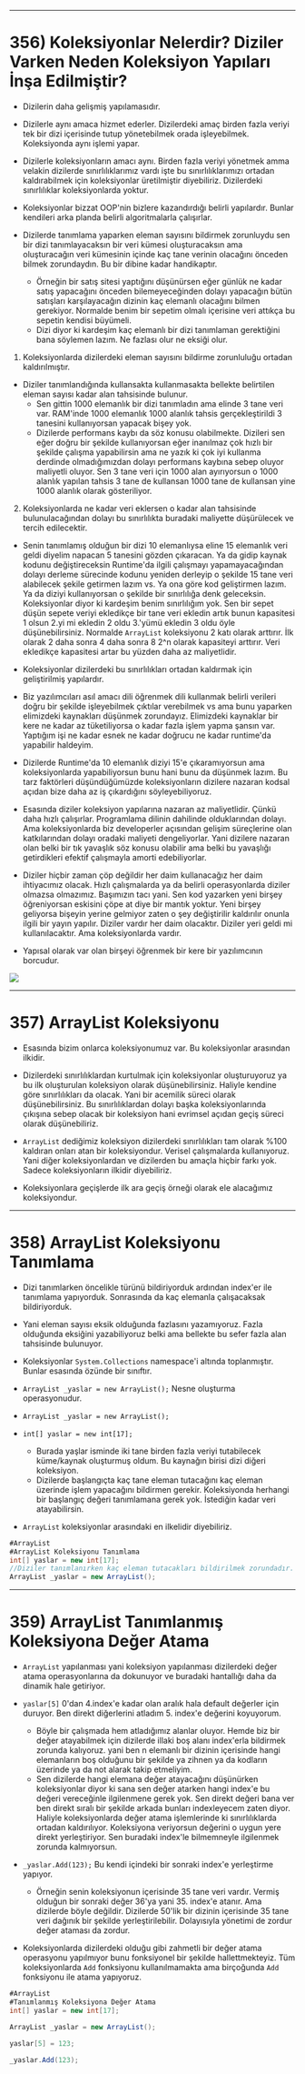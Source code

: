 ***
# 356) Koleksiyonlar Nelerdir? Diziler Varken Neden Koleksiyon Yapıları İnşa Edilmiştir?
- Dizilerin daha gelişmiş yapılamasıdır.

- Dizilerle aynı amaca hizmet ederler. Dizilerdeki amaç birden fazla veriyi tek bir dizi içerisinde tutup yönetebilmek orada işleyebilmek. Koleksiyonda aynı işlemi yapar.

- Dizilerle koleksiyonların amacı aynı. Birden fazla veriyi yönetmek amma velakin dizilerde sınırlılıklarımız vardı işte bu sınırlılıklarımızı ortadan kaldırabilmek için koleksiyonlar üretilmiştir diyebiliriz. Dizilerdeki sınırlılıklar koleksiyonlarda yoktur.

- Koleksiyonlar bizzat OOP'nin bizlere kazandırdığı belirli yapılardır. Bunlar kendileri arka planda belirli algoritmalarla çalışırlar.

- Dizilerde tanımlama yaparken eleman sayısını bildirmek zorunluydu sen bir dizi tanımlayacaksın bir veri kümesi oluşturacaksın ama oluşturacağın veri kümesinin içinde kaç tane verinin olacağını önceden bilmek zorundaydın. Bu bir dibine kadar handikaptır.
    * Örneğin bir satış sitesi yaptığını düşünürsen eğer günlük ne kadar satış yapacağını önceden bilemeyeceğinden dolayı yapacağın bütün satışları karşılayacağın dizinin kaç elemanlı olacağını bilmen gerekiyor. Normalde benim bir sepetim olmalı içerisine veri attıkça bu sepetin kendisi büyümeli. 
    * Dizi diyor ki kardeşim kaç elemanlı bir dizi tanımlaman gerektiğini bana söylemen lazım. Ne fazlası olur ne eksiği olur.

1. Koleksiyonlarda dizilerdeki eleman sayısını bildirme zorunluluğu ortadan kaldırılmıştır.

- Diziler tanımlandığında kullansakta kullanmasakta bellekte belirtilen eleman sayısı kadar alan tahsisinde bulunur.
    * Sen gittin 1000 elemanlık bir dizi tanımladın ama elinde 3 tane veri var. RAM'inde 1000 elemanlık 1000 alanlık tahsis gerçekleştirildi 3 tanesini kullanıyorsan yapacak bişey yok. 
    * Dizilerde performans kaybı da söz konusu olabilmekte. Dizileri sen eğer doğru bir şekilde kullanıyorsan eğer inanılmaz çok hızlı bir şekilde çalışma yapabilirsin ama ne yazık ki çok iyi kullanma derdinde olmadığımızdan dolayı performans kaybına sebep oluyor maliyetli oluyor. Sen 3 tane veri için 1000 alan ayırıyorsun o 1000 alanlık yapılan tahsis 3 tane de kullansan 1000 tane de kullansan yine 1000 alanlık olarak gösteriliyor.

2. Koleksiyonlarda ne kadar veri eklersen o kadar alan tahsisinde bulunulacağından dolayı bu sınırlılıkta buradaki maliyette düşürülecek ve tercih edilecektir.

- Senin tanımlamış olduğun bir dizi 10 elemanlıysa eline 15 elemanlık veri geldi diyelim napacan 5 tanesini gözden çıkaracan. Ya da gidip kaynak kodunu değiştireceksin Runtime'da ilgili çalışmayı yapamayacağından dolayı derleme sürecinde kodunu yeniden derleyip o şekilde 15 tane veri alabilecek şekile getirmen lazım vs. Ya ona göre kod geliştirmen lazım. Ya da diziyi kullanıyorsan o şekilde bir sınırlılığa denk geleceksin. Koleksiyonlar diyor ki kardeşim benim sınırlılığım yok. Sen bir sepet düşün sepete veriyi ekledikçe bir tane veri ekledin artık bunun kapasitesi 1 olsun 2.yi mi ekledin 2 oldu 3.'yümü ekledin 3 oldu öyle düşünebilirsiniz. Normalde `ArrayList` koleksiyonu 2 katı olarak arttırır. İlk olarak 2 daha sonra 4 daha sonra 8 2^n olarak kapasiteyi arttırır. Veri ekledikçe kapasitesi artar bu yüzden daha az maliyetlidir.

- Koleksiyonlar dizilerdeki bu sınırlılıkları ortadan kaldırmak için geliştirilmiş yapılardır.

- Biz yazılımcıları asıl amacı dili öğrenmek dili kullanmak belirli verileri doğru bir şekilde işleyebilmek çıktılar verebilmek vs ama bunu yaparken elimizdeki kaynakları düşünmek zorundayız. Elimizdeki kaynaklar bir kere ne kadar az tüketiliyorsa o kadar fazla işlem yapma şansın var. Yaptığım işi ne kadar esnek ne kadar doğrucu ne kadar runtime'da yapabilir haldeyim. 

- Dizilerde Runtime'da 10 elemanlık diziyi 15'e çıkaramıyorsun ama koleksiyonlarda yapabiliyorsun bunu hani bunu da düşünmek lazım. Bu tarz faktörleri düşündüğümüzde koleksiyonların dizilere nazaran kodsal açıdan bize daha az iş çıkardığını söyleyebiliyoruz. 

- Esasında diziler koleksiyon yapılarına nazaran az maliyetlidir. Çünkü daha hızlı çalışırlar. Programlama dilinin dahilinde olduklarından dolayı. Ama koleksiyonlarda biz developerler açısından gelişim süreçlerine olan katkılarından dolayı oradaki maliyeti dengeliyorlar. Yani dizilere nazaran olan belki bir tık yavaşlık söz konusu olabilir ama belki bu yavaşlığı getirdikleri efektif çalışmayla amorti edebiliyorlar.

- Diziler hiçbir zaman çöp değildir her daim kullanacağız her daim ihtiyacımız olacak. Hızlı çalışmalarda ya da belirli operasyonlarda diziler olmazsa olmazımız. Başımızın tacı yani. Sen kod yazarken yeni birşey öğreniyorsan eskisini çöpe at diye bir mantık yoktur. Yeni birşey geliyorsa bişeyin yerine gelmiyor zaten o şey değiştirilir kaldırılır onunla ilgili bir yayın yapılır. Diziler vardır her daim olacaktır. Diziler yeri geldi mi kullanılacaktır. Ama koleksiyonlarda vardır.

- Yapısal olarak var olan birşeyi öğrenmek bir kere bir yazılımcının borcudur.

<img src="1.png" width="auto">

***
# 357) ArrayList Koleksiyonu
- Esasında bizim onlarca koleksiyonumuz var. Bu koleksiyonlar arasından ilkidir. 

- Dizilerdeki sınırlılıklardan kurtulmak için koleksiyonlar oluşturuyoruz ya bu ilk oluşturulan koleksiyon olarak düşünebilirsiniz. Haliyle kendine göre sınırlılıkları da olacak. Yani bir acemilik süreci olarak düşünebilirsiniz. Bu sınırlılıklardan dolayı başka koleksiyonlarında çıkışına sebep olacak bir koleksiyon hani evrimsel açıdan geçiş süreci olarak düşünebiliriz.

- `ArrayList` dediğimiz koleksiyon dizilerdeki sınırlılıkları tam olarak %100 kaldıran onları atan bir koleksiyondur. Verisel çalışmalarda kullanıyoruz. Yani diğer koleksiyonlardan ve dizilerden bu amaçla hiçbir farkı yok. Sadece koleksiyonların ilkidir diyebiliriz.

- Koleksiyonlara geçişlerde ilk ara geçiş örneği olarak ele alacağımız koleksiyondur.

***
# 358) ArrayList Koleksiyonu Tanımlama
- Dizi tanımlarken öncelikle türünü bildiriyorduk ardından index'er ile tanımlama yapıyorduk.  Sonrasında da kaç elemanla çalışacaksak bildiriyorduk.

- Yani eleman sayısı eksik olduğunda fazlasını yazamıyoruz. Fazla olduğunda eksiğini yazabiliyoruz belki ama bellekte bu sefer fazla alan tahsisinde bulunuyor.

- Koleksiyonlar `System.Collections` namespace'i altında toplanmıştır. Bunlar esasında özünde bir sınıftır.

- `ArrayList _yaslar = new ArrayList();` Nesne oluşturma operasyonudur.

- `ArrayList _yaslar = new ArrayList();`
- `int[] yaslar = new int[17];`
    * Burada yaşlar isminde iki tane birden fazla veriyi tutabilecek küme/kaynak oluşturmuş oldum. Bu kaynağın birisi dizi diğeri koleksiyon.
    * Dizilerde başlangıçta kaç tane eleman tutacağını kaç eleman üzerinde işlem yapacağını bildirmen gerekir. Koleksiyonda herhangi bir başlangıç değeri tanımlamana gerek yok. İstediğin kadar veri atayabilirsin.

- `ArrayList` koleksiyonlar arasındaki en ilkelidir diyebiliriz.

```C#
#ArrayList
#ArrayList Koleksiyonu Tanımlama
int[] yaslar = new int[17];
//Diziler tanımlanırken kaç eleman tutacakları bildirilmek zorundadır.
ArrayList _yaslar = new ArrayList();
```

***
# 359) ArrayList Tanımlanmış Koleksiyona Değer Atama
- `ArrayList` yapılanması yani koleksiyon yapılanması dizilerdeki değer atama operasyonlarına da dokunuyor ve buradaki hantallığı daha da dinamik hale getiriyor.

- `yaslar[5]` 0'dan 4.index'e kadar olan aralık hala default değerler için duruyor. Ben direkt diğerlerini atladım 5. index'e değerini koyuyorum. 
    * Böyle bir çalışmada hem atladığımız alanlar oluyor. Hemde biz bir değer atayabilmek için dizilerde illaki boş alanı index'erla bildirmek zorunda kalıyoruz. yani ben n elemanlı bir dizinin içerisinde hangi elemanların boş olduğunu bir şekilde ya zihnen ya da kodların üzerinde ya da not alarak takip etmeliyim.
    * Sen dizilerde hangi elemana değer atayacağını düşünürken koleksiyonlar diyor ki sana sen değer atarken hangi index'e bu değeri vereceğinle ilgilenmene gerek yok. Sen direkt değeri bana ver ben direkt sıralı bir şekilde arkada bunları indexleyecem zaten diyor. Haliyle koleksiyonlarda değer atama işlemlerinde ki sınırlılıklarda ortadan kaldırılıyor. Koleksiyona veriyorsun değerini o uygun yere direkt yerleştiriyor. Sen buradaki index'le bilmemneyle ilgilenmek zorunda kalmıyorsun.

- `_yaslar.Add(123);` Bu kendi içindeki bir sonraki index'e yerleştirme yapıyor.
    * Örneğin senin koleksiyonun içerisinde 35 tane veri vardır. Vermiş olduğun bir sonraki değer 36'ya yani 35. index'e atanır. Ama dizilerde böyle değildir. Dizilerde 50'lik bir dizinin içerisinde 35 tane veri dağınık bir şekilde yerleştirilebilir. Dolayısıyla yönetimi de zordur değer ataması da zordur.

- Koleksiyonlarda dizilerdeki olduğu gibi zahmetli bir değer atama operasyonu yapılmıyor bunu fonksiyonel bir şekilde hallettmekteyiz. Tüm koleksiyonlarda `Add` fonksiyonu kullanılmamakta ama birçoğunda `Add` fonksiyonu ile atama yapıyoruz.

```C#
#ArrayList
#Tanımlanmış Koleksiyona Değer Atama
int[] yaslar = new int[17];

ArrayList _yaslar = new ArrayList();

yaslar[5] = 123;

_yaslar.Add(123);
```